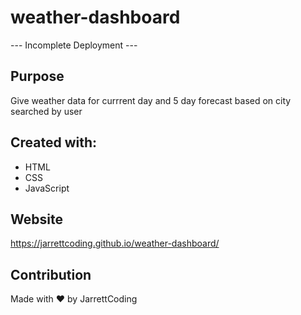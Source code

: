 # weather-dashboard
--- Incomplete Deployment ---

## Purpose
Give weather data for currrent day and 5 day forecast based on city searched by user

##  Created with: 
* HTML 
* CSS
* JavaScript

## Website
https://jarrettcoding.github.io/weather-dashboard/

## Contribution
Made with ❤️ by JarrettCoding
